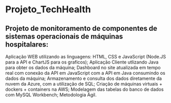 # Projeto_TechHealth
## Projeto de monitoramento de componentes de sistemas operacionais de máquinas hospitalares:

Aplicação WEB utilizando as linguagens: HTML, CSS e JavaScript (Node.JS para a API e ChartJS para os graficos);
Aplicação Cliente utlizando Java para obter os dados da máquina;
Dashboard no site atualizada em tempo real com conexão da API em JavaScript com a API em Java consumindo os dados da máquina;
Armazenamento e consulta dos dados diretamente da nuvem da Azure, com a utilização de SQL;
Criação de máquinas virtuais + dockers + containers na AWS;
Modelagem das tabelas do banco de dados com MySQL Workbench;
Metodologia Ágil.
